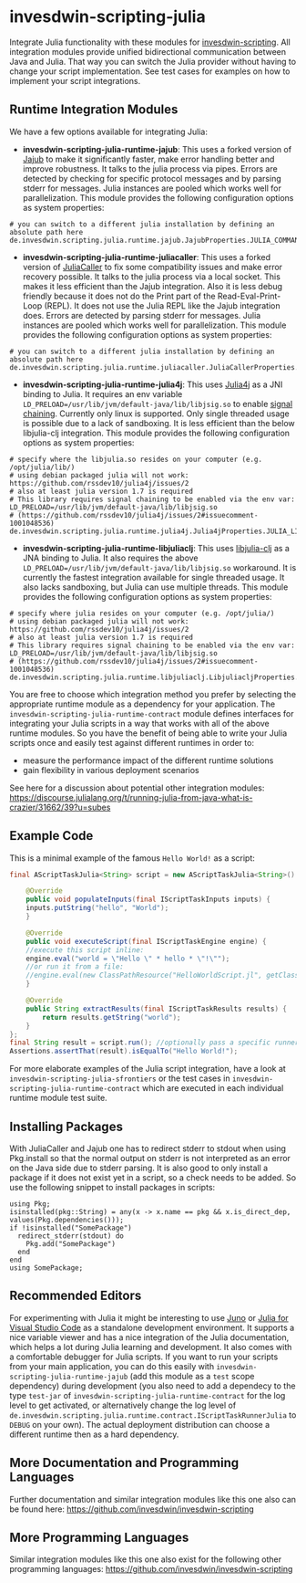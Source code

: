 # invesdwin-scripting-julia
Integrate Julia functionality with these modules for [invesdwin-scripting](https://github.com/invesdwin/invesdwin-scripting). All integration modules provide unified bidirectional communication between Java and Julia. That way you can switch the Julia provider without having to change your script implementation. See test cases for examples on how to implement your script integrations.

## Runtime Integration Modules

We have a few options available for integrating Julia:
- **invesdwin-scripting-julia-runtime-jajub**: This uses a forked version of [Jajub](https://github.com/org-arl/jajub/issues/2) to make it significantly faster, make error handling better and improve robustness. It talks to the julia process via pipes. Errors are detected by checking for specific protocol messages and by parsing stderr for messages. Julia instances are pooled which works well for parallelization. This module provides the following configuration options as system properties:
```properties
# you can switch to a different julia installation by defining an absolute path here
de.invesdwin.scripting.julia.runtime.jajub.JajubProperties.JULIA_COMMAND=julia
```
- **invesdwin-scripting-julia-runtime-juliacaller**: This uses a forked version of [JuliaCaller](https://github.com/jbytecode/juliacaller/issues/1) to fix some compatibility issues and make error recovery possible. It talks to the julia process via a local socket. This makes it less efficient than the Jajub integration. Also it is less debug friendly because it does not do the Print part of the Read-Eval-Print-Loop (REPL). It does not use the Julia REPL like the Jajub integration does. Errors are detected by parsing stderr for messages. Julia instances are pooled which works well for parallelization. This module provides the following configuration options as system properties:
```properties
# you can switch to a different julia installation by defining an absolute path here
de.invesdwin.scripting.julia.runtime.juliacaller.JuliaCallerProperties.JULIA_COMMAND=julia
```
- **invesdwin-scripting-julia-runtime-julia4j**: This uses [Julia4j](https://github.com/rssdev10/julia4j/issues/2) as a JNI binding to Julia. It requires an env variable `LD_PRELOAD=/usr/lib/jvm/default-java/lib/libjsig.so` to enable [signal chaining](https://cnuernber.github.io/libjulia-clj/signals.html). Currently only linux is supported. Only single threaded usage is possible due to a lack of sandboxing. It is less efficient than the below libjulia-clj integration. This module provides the following configuration options as system properties:
```properties
# specify where the libjulia.so resides on your computer (e.g. /opt/julia/lib/)
# using debian packaged julia will not work: https://github.com/rssdev10/julia4j/issues/2
# also at least julia version 1.7 is required
# This library requires signal chaining to be enabled via the env var: LD_PRELOAD=/usr/lib/jvm/default-java/lib/libjsig.so
# (https://github.com/rssdev10/julia4j/issues/2#issuecomment-1001048536)
de.invesdwin.scripting.julia.runtime.julia4j.Julia4jProperties.JULIA_LIBRARY_PATH=/opt/julia/lib/
```
- **invesdwin-scripting-julia-runtime-libjuliaclj**: This uses [libjulia-clj](https://github.com/cnuernber/libjulia-clj/issues/3) as a JNA binding to Julia. It also requires the above `LD_PRELOAD=/usr/lib/jvm/default-java/lib/libjsig.so` workaround. It is currently the fastest integration available for single threaded usage. It also lacks sandboxing, but Julia can use multiple threads. This module provides the following configuration options as system properties:
```properties
# specify where julia resides on your computer (e.g. /opt/julia/)
# using debian packaged julia will not work: https://github.com/rssdev10/julia4j/issues/2
# also at least julia version 1.7 is required
# This library requires signal chaining to be enabled via the env var: LD_PRELOAD=/usr/lib/jvm/default-java/lib/libjsig.so
# (https://github.com/rssdev10/julia4j/issues/2#issuecomment-1001048536)
de.invesdwin.scripting.julia.runtime.libjuliaclj.LibjuliacljProperties.JULIA_HOME=/opt/julia/
```

You are free to choose which integration method you prefer by selecting the appropriate runtime module as a dependency for your application. The `invesdwin-scripting-julia-runtime-contract` module defines interfaces for integrating your Julia scripts in a way that works with all of the above runtime modules. So you have the benefit of being able to write your Julia scripts once and easily test against different runtimes in order to: 
- measure the performance impact of the different runtime solutions
- gain flexibility in various deployment scenarios

See here for a discussion about potential other integration modules: https://discourse.julialang.org/t/running-julia-from-java-what-is-crazier/31662/39?u=subes

## Example Code

This is a minimal example of the famous `Hello World!` as a script:

```java
final AScriptTaskJulia<String> script = new AScriptTaskJulia<String>() {

    @Override
    public void populateInputs(final IScriptTaskInputs inputs) {
	inputs.putString("hello", "World");
    }

    @Override
    public void executeScript(final IScriptTaskEngine engine) {
	//execute this script inline:
	engine.eval("world = \"Hello \" * hello * \"!\"");
	//or run it from a file:
	//engine.eval(new ClassPathResource("HelloWorldScript.jl", getClass()));
    }

    @Override
    public String extractResults(final IScriptTaskResults results) {
        return results.getString("world");
    }
};
final String result = script.run(); //optionally pass a specific runner as an argument here
Assertions.assertThat(result).isEqualTo("Hello World!");
```

For more elaborate examples of the Julia script integration, have a look at `invesdwin-scripting-julia-sfrontiers` or the test cases in `invesdwin-scripting-julia-runtime-contract` which are executed in each individual runtime module test suite.

## Installing Packages

With JuliaCaller and Jajub one has to redirect stderr to stdout when using Pkg.install so that the normal output on stderr is not interpreted as an error on the Java side due to stderr parsing. It is also good to only install a package if it does not exist yet in a script, so a check needs to be added. So use the following snippet to install packages in scripts:

```
using Pkg;
isinstalled(pkg::String) = any(x -> x.name == pkg && x.is_direct_dep, values(Pkg.dependencies()));
if !isinstalled("SomePackage")
  redirect_stderr(stdout) do
  	Pkg.add("SomePackage")
  end
end
using SomePackage;
```

## Recommended Editors

For experimenting with Julia it might be interesting to use [Juno](https://junolab.org/) or [Julia for Visual Studio Code](https://www.julia-vscode.org/) as a standalone development environment. It supports a nice variable viewer and has a nice integration of the Julia documentation, which helps a lot during Julia learning and development. It also comes with a comfortable debugger for Julia scripts.
If you want to run your scripts from your main application, you can do this easily with `invesdwin-scripting-julia-runtime-jajub` (add this module as a `test` scope dependency) during development (you also need to add a dependecy to the type `test-jar` of `invesdwin-scripting-julia-runtime-contract` for the log level to get activated, or alternatively change the log level of `de.invesdwin.scripting.julia.runtime.contract.IScriptTaskRunnerJulia` to `DEBUG` on your own). The actual deployment distribution can choose a different runtime then as a hard dependency.

## More Documentation and Programming Languages

Further documentation and similar integration modules like this one also can be found here: https://github.com/invesdwin/invesdwin-scripting

## More Programming Languages

Similar integration modules like this one also exist for the following other programming languages: https://github.com/invesdwin/invesdwin-scripting
